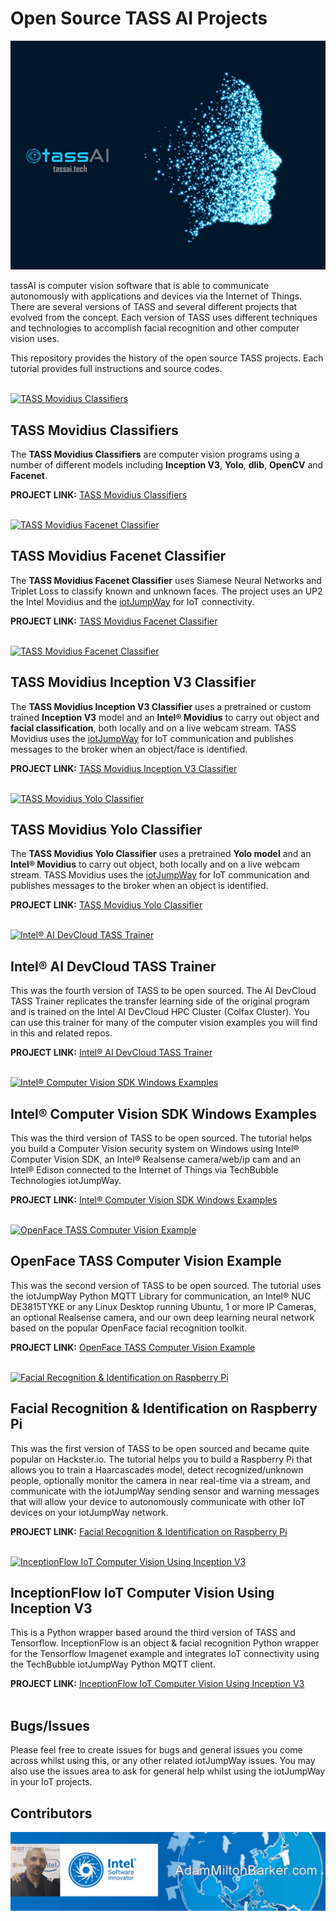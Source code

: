 # Open Source TASS AI Projects

![Open Source TASS AI Projects](images/tass-ai.png)

tassAI is computer vision software that is able to communicate autonomously with applications and devices via the Internet of Things. There are several versions of TASS and several different projects that evolved from the concept. Each version of TASS uses different techniques and technologies to accomplish facial recognition and other computer vision uses.

This repository provides the history of the open source TASS projects. Each tutorial provides full instructions and source codes.<br /><br />


[![TASS Movidius Classifiers](https://github.com/iotJumpway/IoT-JumpWay-Intel-Examples/raw/master/Intel-Movidius/TASS/images/tass-movidius.jpg)](https://github.com/iotJumpway/IoT-JumpWay-Intel-Examples/tree/master/Intel-Movidius/TASS/)

## TASS Movidius Classifiers

The **TASS Movidius Classifiers** are computer vision programs using a number of different models including **Inception V3**, **Yolo**, **dlib**, **OpenCV** and **Facenet**.

**PROJECT LINK:** [TASS Movidius Classifiers](https://github.com/iotJumpway/IoT-JumpWay-Intel-Examples/tree/master/Intel-Movidius/TASS/ "TASS Movidius Classifiers")<br /><br />


[![TASS Movidius Facenet Classifier](https://github.com/iotJumpway/IoT-JumpWay-Intel-Examples/raw/master/Intel-Movidius/TASS/Facenet/images/facenet.jpg)](https://github.com/iotJumpway/IoT-JumpWay-Intel-Examples/tree/master/Intel-Movidius/TASS/Facenet)

## TASS Movidius Facenet Classifier

The **TASS Movidius Facenet Classifier** uses Siamese Neural Networks and Triplet Loss to classify known and unknown faces. The project uses an UP2 the Intel Movidius and the [iotJumpWay](https://www.iotJumpWay.tech "iotJumpWay") for IoT connectivity.

**PROJECT LINK:** [TASS Movidius Facenet Classifier](https://github.com/iotJumpway/IoT-JumpWay-Intel-Examples/tree/master/Intel-Movidius/TASS/Facenet "TASS Movidius Facenet Classifier")<br /><br />


[![TASS Movidius Facenet Classifier](https://github.com/iotJumpway/IoT-JumpWay-Intel-Examples/raw/master/Intel-Movidius/TASS/InceptionV3/images/tass-movidius.jpg)](https://github.com/iotJumpway/IoT-JumpWay-Intel-Examples/tree/master/Intel-Movidius/TASS/InceptionV3)

## TASS Movidius Inception V3 Classifier

The **TASS Movidius Inception V3 Classifier** uses a pretrained or custom trained **Inception V3** model and an **Intel® Movidius** to carry out object and **facial classification**, both locally and on a live webcam stream. TASS Movidius uses the [iotJumpWay](https://www.iotJumpWay.tech "iotJumpWay") for IoT communication and publishes messages to the broker when an object/face is identified.

**PROJECT LINK:** [TASS Movidius Inception V3 Classifier](https://github.com/iotJumpway/IoT-JumpWay-Intel-Examples/tree/master/Intel-Movidius/TASS/InceptionV3 "TASS Movidius Inception V3 Classifier")<br /><br />


[![TASS Movidius Yolo Classifier](https://github.com/iotJumpway/IoT-JumpWay-Intel-Examples/raw/master/Intel-Movidius/TASS/Yolo/images/tass-movidius.jpg)](https://github.com/iotJumpway/IoT-JumpWay-Intel-Examples/tree/master/Intel-Movidius/TASS/Yolo)

## TASS Movidius Yolo Classifier

The **TASS Movidius Yolo Classifier** uses a pretrained **Yolo model** and an **Intel® Movidius** to carry out object, both locally and on a live webcam stream. TASS Movidius uses the [iotJumpWay](https://www.iotJumpWay.tech "iotJumpWay") for IoT communication and publishes messages to the broker when an object is identified.

**PROJECT LINK:** [TASS Movidius Yolo Classifier](https://github.com/iotJumpway/IoT-JumpWay-Intel-Examples/tree/master/Intel-Movidius/TASS/Yolo "TASS Movidius Yolo Classifier")<br /><br />


[![Intel® AI DevCloud TASS Trainer](https://github.com/iotJumpway/IoT-JumpWay-Intel-Examples/raw/master/Intel-AI-DevCloud/images/tass-trainer.jpg)](https://github.com/iotJumpWay/IoT-JumpWay-Intel-Examples/tree/master/Intel-AI-DevCloud/Tass-Trainer)

## Intel® AI DevCloud TASS Trainer

This was the fourth version of TASS to be open sourced. The AI DevCloud TASS Trainer replicates the transfer learning side of the original program and is trained on the Intel  AI DevCloud HPC Cluster (Colfax Cluster). You can use this trainer for many of the computer vision examples you will find in this and related repos.

**PROJECT LINK:** [Intel® AI DevCloud TASS Trainer](https://github.com/iotJumpWay/IoT-JumpWay-Intel-Examples/tree/master/Intel-AI-DevCloud/Tass-Trainer "Intel® AI DevCloud TASS Trainer")<br /><br />


[![Intel® Computer Vision SDK Windows Examples](https://github.com/iotJumpWay/IoT-JumpWay-Intel-Examples/raw/master/Intel-Computer-Vision-SDK/TASS-PVL/Windows/images/Intel-Computer-Vision-Windows.png)](https://github.com/iotJumpWay/IoT-JumpWay-Intel-Examples/tree/master/Intel-Computer-Vision-SDK/TASS-PVL/Windows)

## Intel® Computer Vision SDK Windows Examples

This was the third version of TASS to be open sourced. The tutorial helps you build a Computer Vision security system on Windows using Intel® Computer Vision SDK, an Intel® Realsense camera/web/ip cam and an Intel® Edison connected to the Internet of Things via TechBubble Technologies iotJumpWay.

**PROJECT LINK:** [Intel® Computer Vision SDK Windows Examples](https://github.com/iotJumpWay/IoT-JumpWay-Intel-Examples/tree/master/Intel-AI-DevCloud/Tass-Trainer "Intel® Computer Vision SDK Windows Examples")<br /><br />


[![OpenFace TASS Computer Vision Example](https://github.com/iotJumpWay/IoT-JumpWay-Intel-Examples/raw/master/images/NUC-DE3815TYKE/Computer-Vision/OpenFace/Intel-NUC-DE3815TYKE-CV.png)](https://github.com/iotJumpWay/IoT-JumpWay-Intel-Examples/tree/master/Intel-Nuc/DE3815TYKE/Computer-Vision/Python/OpenFace)

## OpenFace TASS Computer Vision Example

This was the second version of TASS to be open sourced. The tutorial uses the iotJumpWay Python MQTT Library for communication, an Intel® NUC DE3815TYKE or any Linux Desktop running Ubuntu, 1 or more IP Cameras, an optional Realsense camera, and our own deep learning neural network based on the popular OpenFace facial recognition toolkit.

**PROJECT LINK:** [OpenFace TASS Computer Vision Example](https://github.com/iotJumpWay/IoT-JumpWay-Intel-Examples/tree/master/Intel-Nuc/DE3815TYKE/Computer-Vision/Python/OpenFace "OpenFace TASS Computer Vision Example")<br /><br />


[![Facial Recognition & Identification on Raspberry Pi](https://github.com/iotJumpway/IoT-JumpWay-RPI-Examples/blob/master/Computer-Vision/images/Raspberry-Pi-Computer-Vision-Example.png)](https://github.com/iotJumpWay/IoT-JumpWay-RPI-Examples/tree/master/Computer-Vision/Python)

## Facial Recognition & Identification on Raspberry Pi

This was the first version of TASS to be open sourced and became quite popular on Hackster.io. The tutorial helps you to build a Raspberry Pi that allows you to train a Haarcascades model, detect recognized/unknown people, optionally monitor the camera in near real-time via a stream, and communicate with the iotJumpWay sending sensor and warning messages that will allow your device to autonomously communicate with other IoT devices on your iotJumpWay network.

**PROJECT LINK:** [Facial Recognition & Identification on Raspberry Pi](https://github.com/iotJumpWay/IoT-JumpWay-RPI-Examples/tree/master/Computer-Vision/Python "Facial Recognition & Identification on Raspberry Pi")<br /><br />


[![InceptionFlow IoT Computer Vision Using Inception V3](https://github.com/iotJumpWay/InceptionFlow/raw/master/images/main/InceptionFlow.png)](https://github.com/iotJumpWay/InceptionFlow)

## InceptionFlow IoT Computer Vision Using Inception V3

This is a Python wrapper based around the third version of TASS and Tensorflow. InceptionFlow is an object & facial recognition Python wrapper for the Tensorflow Imagenet example and integrates IoT connectivity using the TechBubble iotJumpWay Python MQTT client.

**PROJECT LINK:** [InceptionFlow IoT Computer Vision Using Inception V3](https://github.com/iotJumpWay/InceptionFlow "InceptionFlow IoT Computer Vision Using Inception V3")<br /><br />


## Bugs/Issues

Please feel free to create issues for bugs and general issues you come across whilst using this, or any other related iotJumpWay issues. You may also use the issues area to ask for general help whilst using the iotJumpWay in your IoT projects.

## Contributors

[![Adam Milton-Barker, Intel® Software Innovator](images/Intel-Software-Innovator.jpg)](https://github.com/AdamMiltonBarker)

 